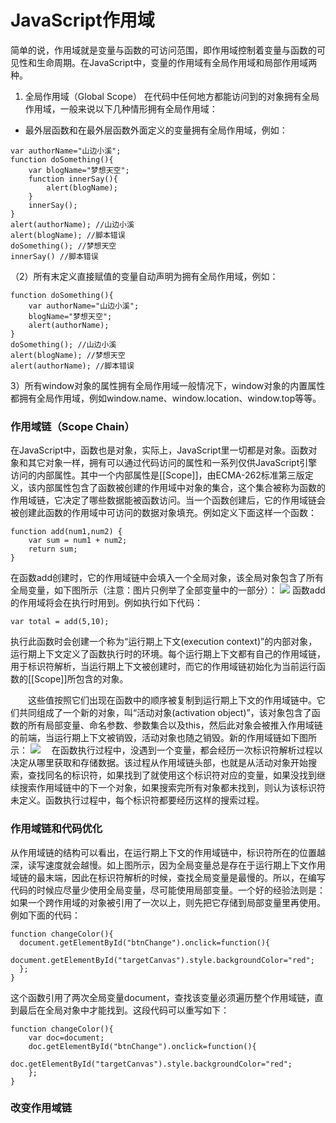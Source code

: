 # JavaScript作用域
简单的说，作用域就是变量与函数的可访问范围，即作用域控制着变量与函数的可见性和生命周期。在JavaScript中，变量的作用域有全局作用域和局部作用域两种。
1.  全局作用域（Global Scope）
在代码中任何地方都能访问到的对象拥有全局作用域，一般来说以下几种情形拥有全局作用域：
* 最外层函数和在最外层函数外面定义的变量拥有全局作用域，例如：
```
var authorName="山边小溪";
function doSomething(){
    var blogName="梦想天空";
    function innerSay(){
        alert(blogName);
    }
    innerSay();
}
alert(authorName); //山边小溪
alert(blogName); //脚本错误
doSomething(); //梦想天空
innerSay() //脚本错误
```
（2）所有末定义直接赋值的变量自动声明为拥有全局作用域，例如：
```
function doSomething(){
    var authorName="山边小溪";
    blogName="梦想天空";
    alert(authorName);
}
doSomething(); //山边小溪
alert(blogName); //梦想天空
alert(authorName); //脚本错误
```
3）所有window对象的属性拥有全局作用域一般情况下，window对象的内置属性都拥有全局作用域，例如window.name、window.location、window.top等等。
### 作用域链（Scope Chain）
在JavaScript中，函数也是对象，实际上，JavaScript里一切都是对象。函数对象和其它对象一样，拥有可以通过代码访问的属性和一系列仅供JavaScript引擎访问的内部属性。其中一个内部属性是[[Scope]]，由ECMA-262标准第三版定义，该内部属性包含了函数被创建的作用域中对象的集合，这个集合被称为函数的作用域链，它决定了哪些数据能被函数访问。当一个函数创建后，它的作用域链会被创建此函数的作用域中可访问的数据对象填充。例如定义下面这样一个函数：
```
function add(num1,num2) {
    var sum = num1 + num2;
    return sum;
}
```
在函数add创建时，它的作用域链中会填入一个全局对象，该全局对象包含了所有全局变量，如下图所示（注意：图片只例举了全部变量中的一部分）：
![](https://pic002.cnblogs.com/images/2011/36987/2011090414435366.jpg)
函数add的作用域将会在执行时用到。例如执行如下代码：
```
var total = add(5,10);
```
执行此函数时会创建一个称为“运行期上下文(execution context)”的内部对象，运行期上下文定义了函数执行时的环境。每个运行期上下文都有自己的作用域链，用于标识符解析，当运行期上下文被创建时，而它的作用域链初始化为当前运行函数的[[Scope]]所包含的对象。

　　这些值按照它们出现在函数中的顺序被复制到运行期上下文的作用域链中。它们共同组成了一个新的对象，叫“活动对象(activation object)”，该对象包含了函数的所有局部变量、命名参数、参数集合以及this，然后此对象会被推入作用域链的前端，当运行期上下文被销毁，活动对象也随之销毁。新的作用域链如下图所示：
 ![](https://pic002.cnblogs.com/images/2011/36987/2011090414444843.jpg)
 　在函数执行过程中，没遇到一个变量，都会经历一次标识符解析过程以决定从哪里获取和存储数据。该过程从作用域链头部，也就是从活动对象开始搜索，查找同名的标识符，如果找到了就使用这个标识符对应的变量，如果没找到继续搜索作用域链中的下一个对象，如果搜索完所有对象都未找到，则认为该标识符未定义。函数执行过程中，每个标识符都要经历这样的搜索过程。
  ### 作用域链和代码优化
  从作用域链的结构可以看出，在运行期上下文的作用域链中，标识符所在的位置越深，读写速度就会越慢。如上图所示，因为全局变量总是存在于运行期上下文作用域链的最末端，因此在标识符解析的时候，查找全局变量是最慢的。所以，在编写代码的时候应尽量少使用全局变量，尽可能使用局部变量。一个好的经验法则是：如果一个跨作用域的对象被引用了一次以上，则先把它存储到局部变量里再使用。例如下面的代码：
  ```
  function changeColor(){
    document.getElementById("btnChange").onclick=function(){
        document.getElementById("targetCanvas").style.backgroundColor="red";
    };
}
```
这个函数引用了两次全局变量document，查找该变量必须遍历整个作用域链，直到最后在全局对象中才能找到。这段代码可以重写如下：

```
function changeColor(){
    var doc=document;
    doc.getElementById("btnChange").onclick=function(){
        doc.getElementById("targetCanvas").style.backgroundColor="red";
    };
}
```
### 改变作用域链

